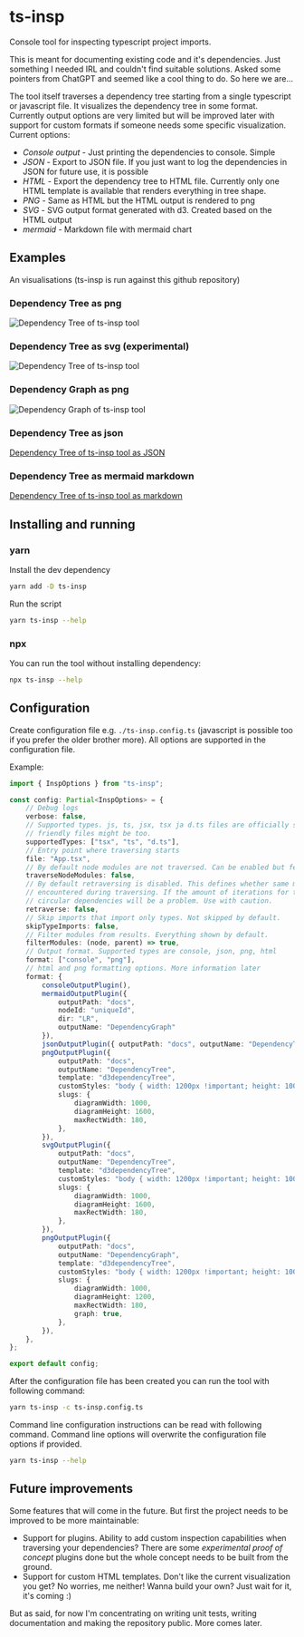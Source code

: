 # ts-insp

Console tool for inspecting typescript project imports.

This is meant for documenting existing code and it's dependencies. Just something I needed IRL and couldn't find suitable solutions. Asked some pointers from ChatGPT and seemed like a cool thing to do. So here we are...

The tool itself traverses a dependency tree starting from a single typescript or javascript file. It visualizes the dependency tree in some format. Currently output options are very limited but will be improved later with support for custom formats if someone needs some specific visualization. Current options:

-   _Console output_ - Just printing the dependencies to console. Simple
-   _JSON_ - Export to JSON file. If you just want to log the dependencies in JSON for future use, it is possible
-   _HTML_ - Export the dependency tree to HTML file. Currently only one HTML template is available that renders everything in tree shape.
-   _PNG_ - Same as HTML but the HTML output is rendered to png
-   _SVG_ - SVG output format generated with d3. Created based on the HTML output
-   _mermaid_ - Markdown file with mermaid chart

## Examples

An visualisations (ts-insp is run against this github repository)

### Dependency Tree as png

![Dependency Tree of ts-insp tool](https://raw.githubusercontent.com/Klemeesi/ts-insp/main/docs/DependencyTree.png)

### Dependency Tree as svg (experimental)

![Dependency Tree of ts-insp tool](https://raw.githubusercontent.com/Klemeesi/ts-insp/main/docs/DependencyTree.svg)

### Dependency Graph as png

![Dependency Graph of ts-insp tool](https://raw.githubusercontent.com/Klemeesi/ts-insp/main/docs/DependencyGraph.png)

### Dependency Tree as json

[Dependency Tree of ts-insp tool as JSON](https://raw.githubusercontent.com/Klemeesi/ts-insp/main/docs/DependencyTree.json)

### Dependency Tree as mermaid markdown

[Dependency Tree of ts-insp tool as markdown](https://raw.githubusercontent.com/Klemeesi/ts-insp/main/docs/DependencyGraph.md)

## Installing and running

### yarn

Install the dev dependency

```sh
yarn add -D ts-insp
```

Run the script

```sh
yarn ts-insp --help
```

### npx

You can run the tool without installing dependency:

```sh
npx ts-insp --help
```

## Configuration

Create configuration file e.g. `./ts-insp.config.ts` (javascript is possible too if you prefer the older brother more). All options are supported in the configuration file.

Example:

```ts
import { InspOptions } from "ts-insp";

const config: Partial<InspOptions> = {
    // Debug logs
    verbose: false,
    // Supported types. js, ts, jsx, tsx ja d.ts files are officially supported. Some other typescript
    // friendly files might be too.
    supportedTypes: ["tsx", "ts", "d.ts"],
    // Entry point where traversing starts
    file: "App.tsx",
    // By default node modules are not traversed. Can be enabled but feature is experimental
    traverseNodeModules: false,
    // By default retraversing is disabled. This defines whether same module is processed again when
    // encountered during traversing. If the amount of iterations for traversing is too high
    // circular dependencies will be a problem. Use with caution.
    retraverse: false,
    // Skip imports that import only types. Not skipped by default.
    skipTypeImports: false,
    // Filter modules from results. Everything shown by default.
    filterModules: (node, parent) => true,
    // Output format. Supported types are console, json, png, html
    format: ["console", "png"],
    // html and png formatting options. More information later
    format: {
        consoleOutputPlugin(),
        mermaidOutputPlugin({
            outputPath: "docs",
            nodeId: "uniqueId",
            dir: "LR",
            outputName: "DependencyGraph"
        }),
        jsonOutputPlugin({ outputPath: "docs", outputName: "DependencyTree" }),
        pngOutputPlugin({
            outputPath: "docs",
            outputName: "DependencyTree",
            template: "d3dependencyTree",
            customStyles: "body { width: 1200px !important; height: 100% !important; }",
            slugs: {
                diagramWidth: 1000,
                diagramHeight: 1600,
                maxRectWidth: 180,
            },
        }),
        svgOutputPlugin({
            outputPath: "docs",
            outputName: "DependencyTree",
            template: "d3dependencyTree",
            customStyles: "body { width: 1200px !important; height: 100% !important; }",
            slugs: {
                diagramWidth: 1000,
                diagramHeight: 1600,
                maxRectWidth: 180,
            },
        }),
        pngOutputPlugin({
            outputPath: "docs",
            outputName: "DependencyGraph",
            template: "d3dependencyTree",
            customStyles: "body { width: 1200px !important; height: 100% !important; }",
            slugs: {
                diagramWidth: 1000,
                diagramHeight: 1200,
                maxRectWidth: 180,
                graph: true,
            },
        }),
    },
};

export default config;
```

After the configuration file has been created you can run the tool with following command:

```sh
yarn ts-insp -c ts-insp.config.ts
```

Command line configuration instructions can be read with following command. Command line options will overwrite the configuration file options if provided.

```sh
yarn ts-insp --help
```

## Future improvements

Some features that will come in the future. But first the project needs to be improved to be more maintainable:

-   Support for plugins. Ability to add custom inspection capabilities when traversing your dependencies? There are some _experimental proof of concept_ plugins done but the whole concept needs to be built from the ground.
-   Support for custom HTML templates. Don't like the current visualization you get? No worries, me neither! Wanna build your own? Just wait for it, it's coming :)

But as said, for now I'm concentrating on writing unit tests, writing documentation and making the repository public. More comes later.
